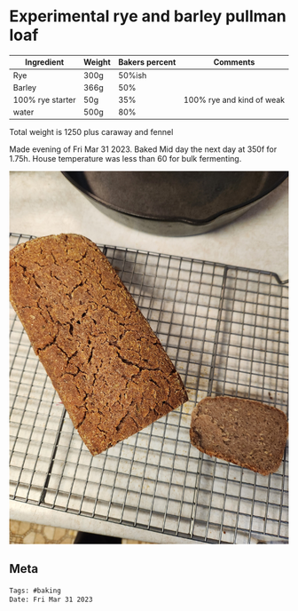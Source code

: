 # Experimental rye and barley pullman loaf

| Ingredient       | Weight | Bakers percent | Comments                  |
| ---------------- | ------ | -------------- | ------------------------- |
| Rye              | 300g   | 50%ish         |                           |
| Barley           | 366g   | 50%            |                           |
| 100% rye starter | 50g    | 35%            | 100% rye and kind of weak |
| water            | 500g   | 80%            |                           |

Total weight is 1250 plus caraway and fennel

Made evening of Fri Mar 31 2023. Baked Mid day the next day at 350f for 1.75h.  House temperature was less than 60 for bulk fermenting.

![barly and rye loaf](barly_and_rye_loaf.jpg)

## Meta

    Tags: #baking
    Date: Fri Mar 31 2023
